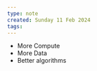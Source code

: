```yaml
---
type: note
created: Sunday 11 Feb 2024
tags: 
---
```

- More Compute
- More Data
- Better algorithms